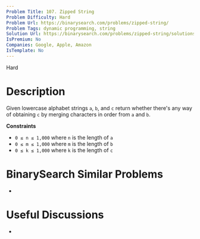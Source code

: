 ```yaml
---
Problem Title: 107. Zipped String
Problem Difficulty: Hard
Problem Url: https://binarysearch.com/problems/zipped-string/
Problem Tags: dynamic programming, string
Solution Url: https://binarysearch.com/problems/zipped-string/solutions/
IsPremium: No
Companies: Google, Apple, Amazon
IsTemplate: No
---
```


<span style="color: ;">Hard</span>

# Description

Given lowercase alphabet strings `a`, `b`, and `c` return whether there's any way of obtaining `c` by merging characters in order from `a` and `b`.

**Constraints**

- `0 ≤ n ≤ 1,000` where `n` is the length of `a`
- `0 ≤ m ≤ 1,000` where `m` is the length of `b`
- `0 ≤ k ≤ 1,000` where `k` is the length of `c`

# BinarySearch Similar Problems

- []()

# Useful Discussions

- []()
